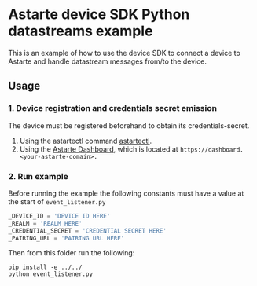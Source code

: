 <!--
Copyright 2023 SECO Mind Srl

SPDX-License-Identifier: Apache-2.0
-->

# Astarte device SDK Python datastreams example
This is an example of how to use the device SDK to connect a device to Astarte
and handle datastream messages from/to the device.

## Usage
### 1. Device registration and credentials secret emission
The device must be registered beforehand to obtain its credentials-secret.

1. Using the astartectl command [astartectl](https://github.com/astarte-platform/astartectl).
2. Using the [Astarte Dashboard](https://docs.astarte-platform.org/snapshot/015-astarte_dashboard.html),
which is located at `https://dashboard.<your-astarte-domain>.`

### 2. Run example
Before running the example the following constants must have a value at
the start of `event_listener.py`

```python
_DEVICE_ID = 'DEVICE ID HERE'
_REALM = 'REALM HERE'
_CREDENTIAL_SECRET = 'CREDENTIAL SECRET HERE'
_PAIRING_URL = 'PAIRING URL HERE'
```

Then from this folder run the following:
```shell
pip install -e ../../
python event_listener.py
```
